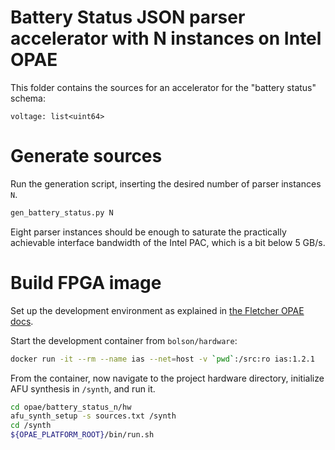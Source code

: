 # Battery Status JSON parser accelerator with N instances on Intel OPAE

This folder contains the sources for an accelerator for the "battery status" schema:
```
voltage: list<uint64>
```

# Generate sources

Run the generation script, inserting the desired number of parser instances `N`.
```bash
gen_battery_status.py N
```

Eight parser instances should be enough to saturate the practically achievable interface bandwidth of the Intel PAC,
which is a bit below 5 GB/s.

# Build FPGA image

Set up the development environment as explained in 
[the Fletcher OPAE docs](https://teratide.github.io/fletcher-opae/dev-env-setup.html).

Start the development container from `bolson/hardware`:

```bash
docker run -it --rm --name ias --net=host -v `pwd`:/src:ro ias:1.2.1
```

From the container, now navigate to the project hardware directory, initialize AFU synthesis in `/synth`, and run it.
```bash
cd opae/battery_status_n/hw
afu_synth_setup -s sources.txt /synth
cd /synth
${OPAE_PLATFORM_ROOT}/bin/run.sh
```

